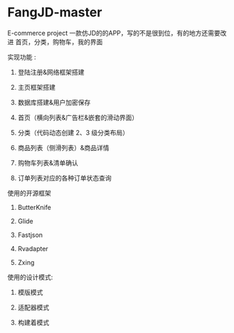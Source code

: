 # FangJD-master
E-commerce project
一款仿JD的的APP，写的不是很到位，有的地方还需要改进
首页，分类，购物车，我的界面

实现功能 :

1.	登陆注册&网络框架搭建

2.	主页框架搭建

3.	数据库搭建&用户加密保存

4.	首页（横向列表&广告栏&嵌套的滑动界面）

5.	分类（代码动态创建 2、3 级分类布局）

6.	商品列表（侧滑列表）&商品详情

7.	购物车列表&清单确认

8.	订单列表对应的各种订单状态查询


使用的开源框架

1.	ButterKnife

2.	Glide

3.  Fastjson	

4.	Rvadapter

5.	Zxing

 使用的设计模式:

1.	模版模式

2.	适配器模式

3.	构建着模式